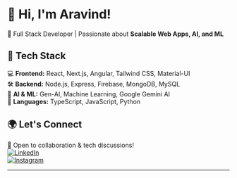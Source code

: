 # 👋 Hi, I'm Aravind!  
🚀 Full Stack Developer | Passionate about **Scalable Web Apps, AI, and ML**  

## 🔧 Tech Stack  
💻 **Frontend:** React, Next.js, Angular, Tailwind CSS, Material-UI  
🛠 **Backend:** Node.js, Express, Firebase, MongoDB, MySQL  
🤖 **AI & ML:** Gen-AI, Machine Learning, Google Gemini AI  
📜 **Languages:** TypeScript, JavaScript, Python  

## 🌍 Let's Connect  
📩 Open to collaboration & tech discussions!  
[![LinkedIn](https://img.shields.io/badge/LinkedIn-%230077B5.svg?logo=linkedin&logoColor=white)](https://www.linkedin.com/in/aravind-induri)  
[![Instagram](https://img.shields.io/badge/Instagram-%23E4405F.svg?logo=Instagram&logoColor=white)](https://instagram.com/im_aravind._)  

---
